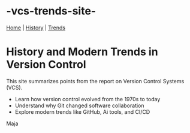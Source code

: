 # -vcs-trends-site-
<!DOCTYPE html>
<html lang="en">
<head>
  <meta charset="UTF-8">
  <title>History and Modern Trends in Version Control</title>
</head>
<body>
  <nav>
    <a href="index.html">Home</a> |
    <a href="history.html">History</a> |
    <a href="trends.html">Trends</a>
  </nav>

  <h1>History and Modern Trends in Version Control</h1>
  <p>This site summarizes points from the report on Version Control Systems (VCS).</p>
  <ul>
    <li>Learn how version control evolved from the 1970s to today</li>
    <li>Understand why Git changed software collaboration</li>
    <li>Explore modern trends like GitHub, Ai tools, and CI/CD</li>
  </ul>
</body>
</html>
Maja
